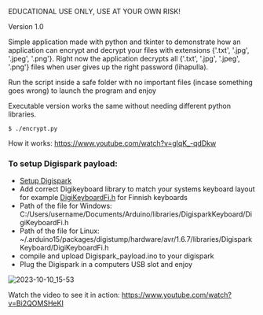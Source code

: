 EDUCATIONAL USE ONLY, USE AT YOUR OWN RISK!

Version 1.0

Simple application made with python and tkinter to demonstrate how an application can encrypt and decrypt your files with extensions {'.txt', '.jpg', '.jpeg', '.png'}. Right now the application decrypts all {'.txt', '.jpg', '.jpeg', '.png'} files when user gives up the right password (lihapulla). 

Run the script inside a safe folder with no important files (incase something goes wrong) to launch the program and enjoy

Executable version works the same without needing different python libraries.
```
$ ./encrypt.py
```

How it works: https://www.youtube.com/watch?v=glqK_-qdDkw

### To setup Digispark payload:
- [Setup Digispark](https://github.com/therealhalonen/PhishSticks/blob/master/notes/ollikainen/notes.md#digispark)
- Add correct Digikeyboard library to match your systems keyboard layout for example [DigiKeyboardFi.h](https://github.com/therealhalonen/DigiKeyboardFi/blob/master/DigiKeyboardFi.h) for Finnish keyboards
- Path of the file for Windows: C:/Users/username/Documents/Arduino/libraries/DigisparkKeyboard/DigiKeyboardFi.h
- Path of the file for Linux: ~/.arduino15/packages/digistump/hardware/avr/1.6.7/libraries/DigisparkKeyboard/DigiKeyboardFi.h
- compile and upload Digispark_payload.ino to your digispark
- Plug the Digispark in a computers USB slot and enjoy
  
![2023-10-10_15-53](https://github.com/therealhalonen/PhishSticks/assets/112076418/7a115eda-c021-422e-a34b-2a1b55e47158)

Watch the video to see it in action: https://www.youtube.com/watch?v=Bi2QOMSHeKI
